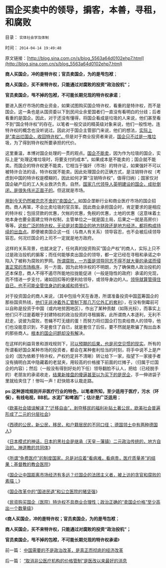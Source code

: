 # 国企买卖中的领导，掮客，本善，寻租，和腐败

目录： `实体社会学及体制` 

时间： `2014-04-14 19:49:48` 

原文链接：[http://blog.sina.com.cn/s/blog_5563a64d0102ehp7.html](http://blog.sina.com.cn/s/blog_5563a64d0102ehp7.html)

**商人买国企，冲的是特许权；官员卖国企，为的是甩包袱**；

**商人买国企，买不来特许权，只能通过对腐败的投资“政治投机”；**

**官员卖国企，甩不掉的包袱，不可能长期兑现的特许权承诺**；

要进入医疗市场的商业资金，如果试图购买国企特许权，看重的是特许权，而不是国企。这一条也是从国资委以下到民间业余爱国者们一直没有看明白的分歧；后者看重的是国企。因此，对于还没有懂得，将国企看成是垃圾的人来说，他们甚至看不到“国企特许权”的存在。以笔者一般交谈的精英级对象来说，他们一般性地，连特许权的概念也没听说过。因此对于国企主管部门来说，他们的想法，[实际上是“卖出烂国企，收回特许权”。](../../../2014/4/13/民资购买国企（医院）特许权不具商业合理性.md)但是对于商业投资者来说，[国企只不过是一堆垃](../../../2014/4/10/“取消非公医疗机构的价格管制”是医改以来最好的消息.md)圾，为了得到特许权所要承担的代价。

这里重温，本博对国企处理的一贯的观点。[国企不能卖](../../../2013/11/26/国企的关键不是怎么卖掉，而是怎么关掉.md)，因为作为垃圾的国企，实际上是“处理这堆垃圾时，将要支付的成本”。如果成本是不能卖的；国企就不能卖。而国企的特许权更不能卖，它相当于强奸（市场）的特许证，如果强奸不可以被特许合法的话，特许权就不能卖。因此处理国企的正确方式，是注销特许权（考虑到中国的特许权是模糊的，因此如何才算“注销特许权”，值得归纳）；国家仅对国企破产后的工人失业救济负责。自然，[国家几代领导人英明建设的国企，成批倒闭，是很失伟光正面子的](../../../2012/3/24/私有制没有国企！国企的出路就是关闭！.md)。但这就是市场。

[用到今天仍然被恋恋不舍的“卖国企”，](../../../2013/10/14/中美债务危机对比，卖国企不能减轻财政危机，A股的榜样.md)如国企垄断行业和商业医疗市场的国企招商。商人再笨，不会比卖垃圾的官员笨。因此商业承担国企时，肯定要求的是相应的特许权；包括贷款的优惠，欠帐的优惠，免税的优惠，土地的优惠（这意味着土地本身也要全面建立特许权制，主管单位之一就是国土局，后果之一就是高房价）等等。[这些广泛的特许权，无论是对卖国企的地方财政还是地方经济，都将构成持续的出血点](../../../2014/1/10/资本主义不允许民粹，也不允许特许权；大萧条的唯一成因.md)。即便被卖国企这一任（与商人有关系）领导容忍，也不会被后续领导容忍。何况烂国企的上司不一定就是地方政府。

这样的关系背景，也就决定了，任何真的投资购买“国企产权”的商人，实际上只不过是政治投机的掮客；而任何能够卖出国企的领导，都一定已经在寻租和承诺之中陷入了被称为腐败的罗网。[所谓腐败，一方面是领导同志不得不就大量的承诺而侵害正常的市场秩序](../../../2011/2/11/废除国企专营和垄断权，卖国将没门！.md)，另一方面，因为此特许权的不明朗，为了确保商人政治投机的还本保息，商人不得不遏尽所能地拉拢能促进（一般是隐性的政府）承诺的兑现，而不惜进一步支付，诸如回扣等的便利给领导，或领导身边的人。[领导就算管得住自已，也不可能全管住身边的亲戚和师爷们](../../../2010/1/4/贪官是问题，却不是大问题.md)。

对于投资国企的商人来说，（其中包括今天在香港，所谓准备投资中国蓝筹国企的那些国资热钱，[他们无非冲着外汇管制下那几万亿外汇的套利](../../../2014/3/29/“人民币国际化”是爱国主义的大忽悠.md)），在没有倒霉前可以自称是投资于中国（或内地贫困地区），作出了某种贡献（如陈光标），而事实上他们只不过是着眼于封建特权的政治投资的寻租掮客。此所谓商人本逐利，无利不赶走，说彼为腐败，苍蝇不叮无缝的蛋！而努力将烂国企打包卖给商人的领导，他们也没能意识到，不是套住了自已，就是套住了后任，要不然就是欺骗了掏出血本的那些商人。[根本的国企问题却没有解](../../../2013/11/26/国企的关键不是怎么卖掉，而是怎么关掉.md)决。

在这样的利益背景和游戏规则下，[可以预期的后果，也是司空见惯的现实](../../../2013/4/24/国企不能卖！国企不应上市！国企改革重蹈苏联和俄国覆辙；.md)。所有的所谓看好国企某种市场的投资者，都会在某种套利恰当的时刻，将手中说不上是产业的（因为依赖于特许权，产权约定并不清晰）转让给下一家，指望下一家接手者没有搞明白其中隐藏着的老鼠夹，用较高的价格接下前面的烂摊子，（归属于烂国企的内容）；然后（一般没有得到好处的下任）领导翻脸不认人，把给（已经脱手的）老朋友的承诺收走，[结果新接盘的傻逼甚至以为买下的是民企](../../../2009/8/8/政策是不能卖的，不值钱的国企根本卖不动.md)，手一伸进袋子里就给夹住了！惨叫一声！赶快赔本认栽走路。

**ps:这种游戏规则并非医疗行业的特色，以笔者所知，至少适用于医疗，污水（环保），有线电视，BB机，水泥厂和啤酒厂；估计是广泛适用**；

《[欧美社会错误解译了“迁移自由”，剥夺移民的福利补贴土著公民，欧美社会普遍形成了二元的分层社会](../../../2014/3/1/苏联模式很神话，欧美数字也泡沫.md)》

《[西德的公民，新公民，移民，和户籍居民的不同口径；
德国领土中有两种德国人](../../../2014/3/26/西德的公民，新公民，移民，和户籍居民的不同口径；.md)》

《[日本模式的神话，日本的黑社会是继承（天皇－藩镇）二元政治传统的，地方自治的，神道教的共同体](../../../2014/3/31/真实的日本是天皇领导的黑社会.md)》

《[所谓“免费医疗”的制度国家，总是对应着“看病难，看病贵，医疗质量差”的结果；基督教的教会医院](../../../2014/4/5/各国公共医疗符合“通往奴役之路”的先验预期.md)》

《[国企让中国距离市场经济有多远？烂国企的法团主义者，被上访的贪官和腐败的素描；](../../../2014/4/10/“取消非公医疗机构的价格管制”是医改以来最好的消息.md)》

《[国企改革中的“国进民退”和公立医院的猪坚强](../../../2014/4/12/国企改革中的“国进民退”和公立医院的猪坚强.md)》

《[民资购买国企（医院）特许权不具商业合理性；政治正确的“卖国企价格”至少高出一个数量级](../../../2014/4/13/民资购买国企（医院）特许权不具商业合理性.md)》

《**商人买国企，冲的是特许权；官员卖国企，为的是甩包袱**；

**商人买国企，买不来特许权，只能通过对腐败的投资“政治投机”；**

**官员卖国企，甩不掉的包袱，不可能长期兑现的特许权承诺**》

前一篇： [中国需要的不是政治改革，是真正而彻底的经济改革](../../../2014/4/15/中国需要的不是政治改革，是真正而彻底的经济改革.md)

后一篇： [“取消非公医疗机构的价格管制”是医改以来最好的消息](../../../2014/4/10/“取消非公医疗机构的价格管制”是医改以来最好的消息.md)

